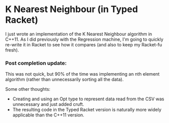 # K Nearest Neighbour (in Typed Racket)

I just wrote an implementation of the K Nearest Neighbour algorithm in C++11. As I did previously with the Regression machine, I'm going to quickly re-write it in Racket to see how it compares (and also to keep my Racket-fu fresh).

### Post completion update:

This was not quick, but 90% of the time was implementing an nth element algorithm (rather than unnecessarily sorting all the data).

Some other thoughts:
+ Creating and using an Opt type to represent data read from the CSV was unnecessary and just added cruft. 
+ The resulting code in the Typed Racket version is naturally more widely applicable than the C++11 version.
